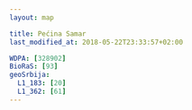 ```yaml
---
layout: map

title: Pećina Samar
last_modified_at: 2018-05-22T23:33:57+02:00

WDPA: [328902]
BioRaS: [93]
geoSrbija:
  L1_183: [20]
  L1_362: [61]
---
```

